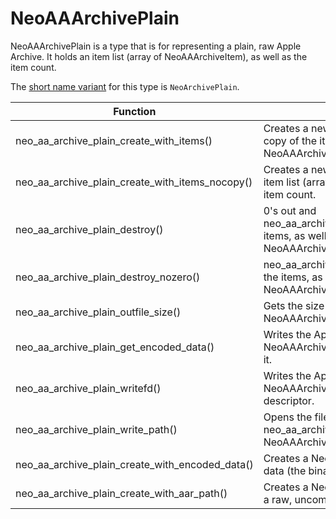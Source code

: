 # NeoAAArchivePlain

NeoAAArchivePlain is a type that is for representing a plain, raw Apple Archive. It holds an item list (array of NeoAAArchiveItem), as well as the item count.

The [short name variant](ShortNameVariants.md) for this type is `NeoArchivePlain`.

| Function      | Notes      |
| ------------- | ------------- |
| neo_aa_archive_plain_create_with_items() | Creates a new NeoAAArchivePlain with a copy of the item list (array of NeoAAArchiveItem) and item count. |
| neo_aa_archive_plain_create_with_items_nocopy() | Creates a new NeoAAArchivePlain with the item list (array of NeoAAArchiveItem) and item count. |
| neo_aa_archive_plain_destroy() | 0's out and neo_aa_archive_item_list_destroy()'s the items, as well as frees the NeoAAArchivePlain itself. |
| neo_aa_archive_plain_destroy_nozero() | neo_aa_archive_item_list_destroy_nozero()'s the items, as well as frees the NeoAAArchivePlain itself. |
| neo_aa_archive_plain_outfile_size() | Gets the size of the `.aar` file the NeoAAArchivePlain represents. |
| neo_aa_archive_plain_get_encoded_data() | Writes the Apple Archive for the NeoAAArchivePlain to a buffer and returns it. |
| neo_aa_archive_plain_writefd() | Writes the Apple Archive for the NeoAAArchivePlain to an open file descriptor. |
| neo_aa_archive_plain_write_path() | Opens the filepath and calls neo_aa_archive_plain_writefd() with the NeoAAArchivePlain. |
| neo_aa_archive_plain_create_with_encoded_data() | Creates a NeoAAArchivePlain from encoded data (the binary data of an `.aar` file) |
| neo_aa_archive_plain_create_with_aar_path() | Creates a NeoAAArchivePlain from a path to a raw, uncompressed `.aar` file. |
